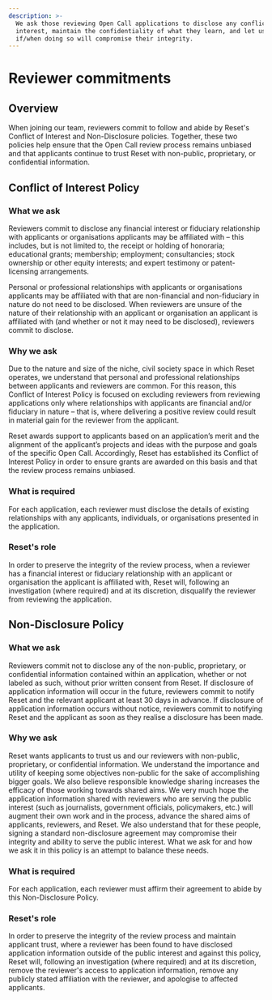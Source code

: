 ```yaml
---
description: >-
  We ask those reviewing Open Call applications to disclose any conflict of
  interest, maintain the confidentiality of what they learn, and let us know
  if/when doing so will compromise their integrity.
---
```


# Reviewer commitments

## Overview

When joining our team, reviewers commit to follow and abide by Reset's Conflict of Interest and Non-Disclosure policies. Together, these two policies help ensure that the Open Call review process remains unbiased and that applicants continue to trust Reset with non-public, proprietary, or confidential information.

## Conflict of Interest Policy

### What we ask

Reviewers commit to disclose any financial interest or fiduciary relationship with applicants or organisations applicants may be affiliated with – this includes, but is not limited to, the receipt or holding of honoraria; educational grants; membership; employment; consultancies; stock ownership or other equity interests; and expert testimony or patent-licensing arrangements.

Personal or professional relationships with applicants or organisations applicants may be affiliated with that are non-financial and non-fiduciary in nature do not need to be disclosed. When reviewers are unsure of the nature of their relationship with an applicant or organisation an applicant is affiliated with \(and whether or not it may need to be disclosed\), reviewers commit to disclose.

### Why we ask

Due to the nature and size of the niche, civil society space in which Reset operates, we understand that personal and professional relationships between applicants and reviewers are common. For this reason, this Conflict of Interest Policy is focused on excluding reviewers from reviewing applications only where relationships with applicants are financial and/or fiduciary in nature – that is, where delivering a positive review could result in material gain for the reviewer from the applicant.

Reset awards support to applicants based on an application’s merit and the alignment of the applicant’s projects and ideas with the purpose and goals of the specific Open Call. Accordingly, Reset has established its Conflict of Interest Policy in order to ensure grants are awarded on this basis and that the review process remains unbiased.

### What is required

For each application, each reviewer must disclose the details of existing relationships with any applicants, individuals, or organisations presented in the application. 

### Reset's role

In order to preserve the integrity of the review process, when a reviewer has a financial interest or fiduciary relationship with an applicant or organisation the applicant is affiliated with, Reset will, following an investigation \(where required\) and at its discretion, disqualify the reviewer from reviewing the application. 

## Non-Disclosure Policy

### What we ask

Reviewers commit not to disclose any of the non-public, proprietary, or confidential information contained within an application, whether or not labeled as such, without prior written consent from Reset. If disclosure of application information will occur in the future, reviewers commit to notify Reset and the relevant applicant at least 30 days in advance. If disclosure of application information occurs without notice, reviewers commit to notifying Reset and the applicant as soon as they realise a disclosure has been made.

### Why we ask

Reset wants applicants to trust us and our reviewers with non-public, proprietary, or confidential information. We understand the importance and utility of keeping some objectives non-public for the sake of accomplishing bigger goals. We also believe responsible knowledge sharing increases the efficacy of those working towards shared aims. We very much hope the application information shared with reviewers who are serving the public interest \(such as journalists, government officials, policymakers, etc.\) will augment their own work and in the process, advance the shared aims of applicants, reviewers, and Reset. We also understand that for these people, signing a standard non-disclosure agreement may compromise their integrity and ability to serve the public interest. What we ask for and how we ask it in this policy is an attempt to balance these needs.

### What is required

For each application, each reviewer must affirm their agreement to abide by this Non-Disclosure Policy. 

### Reset's role

In order to preserve the integrity of the review process and maintain applicant trust, where a reviewer has been found to have disclosed application information outside of the public interest and against this policy, Reset will, following an investigation \(where required\) and at its discretion, remove the reviewer's access to application information, remove any publicly stated affiliation with the reviewer, and apologise to affected applicants.

